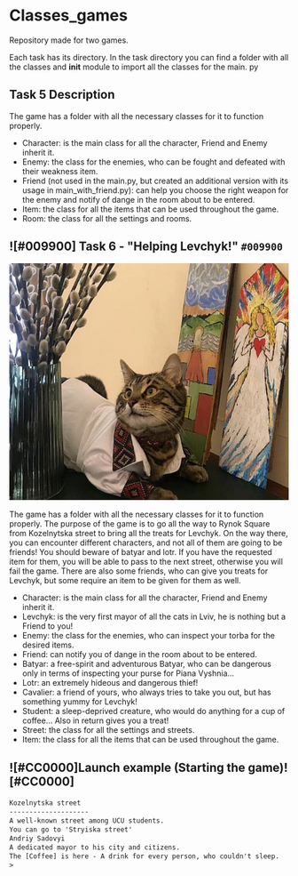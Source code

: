 # Classes_games
Repository made for two games.

Each task has its directory.
In the task directory you can find a folder with all the classes and __init__ module to import all the classes for the main. py

## Task 5 Description
The game has a folder with all the necessary classes for it to function properly.
- Character: is the main class for all the character, Friend and Enemy inherit it.
- Enemy: the class for the enemies, who can be fought and defeated with their weakness item.
- Friend (not used in the main.py, but created an additional version with its usage in main_with_friend.py): can help you choose the right weapon for the enemy and notify of dange in the room about to be entered.
- Item: the class for all the items that can be used throughout the game.
- Room: the class for all the settings and rooms.

## ![#009900] Task 6 - "Helping Levchyk!" `#009900`
![Here is Levchyk](Levchyk.jpeg)

The game has a folder with all the necessary classes for it to function properly.
The purpose of the game is to go all the way to Rynok Square from Kozelnytska street to bring all the treats for Levchyk.
On the way there, you can encounter different characters, and not all of them are going to be friends! You should beware of batyar and lotr. If you have the requested item for them, you will be able to pass to the next street, otherwise you will fail the game. There are also some friends, who can give you treats for Levchyk, but some require an item to be given for them as well.

- Character: is the main class for all the character, Friend and Enemy inherit it.
- Levchyk: is the very first mayor of all the cats in Lviv, he is nothing but a Friend to you!
- Enemy: the class for the enemies, who can inspect your torba for the desired items.
- Friend: can notify you of dange in the room about to be entered.
- Batyar: a free-spirit and adventurous Batyar, who can be dangerous only in terms of inspecting your purse for Piana Vyshnia...
- Lotr: an extremely hideous and dangerous thief!
- Cavalier: a friend of yours, who always tries to take you out, but has something yummy for Levchyk!
- Student: a sleep-deprived creature, who would do anything for a cup of coffee... Also in return gives you a treat!
- Street:  the class for all the settings and streets.
- Item: the class for all the items that can be used throughout the game.

## ![#CC0000]Launch example (Starting the game)![#CC0000]

```
Kozelnytska street
--------------------
A well-known street among UCU students.
You can go to 'Stryiska street'
Andriy Sadovyi
A dedicated mayor to his city and citizens.
The [Coffee] is here - A drink for every person, who couldn't sleep.
>
```
